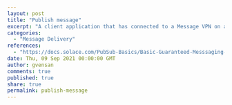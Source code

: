 ```yaml
---
layout: post
title: "Publish message"
excerpt: "A client application that has connected to a Message VPN on a Solace PubSub+ event broker publishes a Guaranteed message (that is, a message with a delivery mode of persistent or non-persistent) to a topic or queue destination."
categories:
  - "Message Delivery"
references:
  - "https://docs.solace.com/PubSub-Basics/Basic-Guaranteed-Messsaging-Operation.htm"
date: Thu, 09 Sep 2021 00:00:00 GMT
author: gvensan
comments: true
published: true
share: true
permalink: publish-message
---
```

